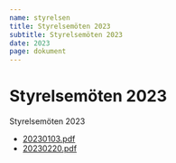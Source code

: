 ```yaml
---
name: styrelsen
title: Styrelsemöten 2023
subtitle: Styrelsemöten 2023
date: 2023
page: dokument
---
```


# Styrelsemöten 2023

Styrelsemöten 2023

- <a href="./assets/files/styrelsemoten-2023/20230103.pdf" target="_blank">20230103.pdf</a>
- <a href="./assets/files/styrelsemoten-2023/20230220.pdf" target="_blank">20230220.pdf</a>